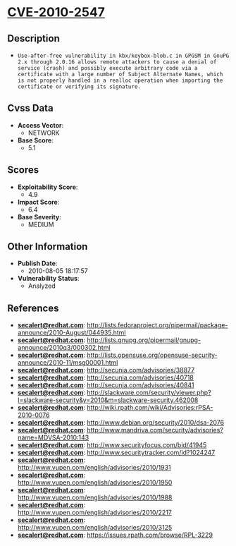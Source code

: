 
# [CVE-2010-2547](https://cve.mitre.org/cgi-bin/cvename.cgi?name=CVE-2010-2547)

## Description

- `Use-after-free vulnerability in kbx/keybox-blob.c in GPGSM in GnuPG 2.x through 2.0.16 allows remote attackers to cause a denial of service (crash) and possibly execute arbitrary code via a certificate with a large number of Subject Alternate Names, which is not properly handled in a realloc operation when importing the certificate or verifying its signature.`

## Cvss Data

- **Access Vector**:
  - NETWORK
- **Base Score**:
  - 5.1

## Scores

- **Exploitability Score**:
  - 4.9
- **Impact Score**:
  - 6.4
- **Base Severity**:
  - MEDIUM

## Other Information

- **Publish Date**:
  - 2010-08-05 18:17:57
- **Vulnerability Status**:
  - Analyzed

## References

- **secalert@redhat.com**: http://lists.fedoraproject.org/pipermail/package-announce/2010-August/044935.html
- **secalert@redhat.com**: http://lists.gnupg.org/pipermail/gnupg-announce/2010q3/000302.html
- **secalert@redhat.com**: http://lists.opensuse.org/opensuse-security-announce/2010-11/msg00001.html
- **secalert@redhat.com**: http://secunia.com/advisories/38877
- **secalert@redhat.com**: http://secunia.com/advisories/40718
- **secalert@redhat.com**: http://secunia.com/advisories/40841
- **secalert@redhat.com**: http://slackware.com/security/viewer.php?l=slackware-security&y=2010&m=slackware-security.462008
- **secalert@redhat.com**: http://wiki.rpath.com/wiki/Advisories:rPSA-2010-0076
- **secalert@redhat.com**: http://www.debian.org/security/2010/dsa-2076
- **secalert@redhat.com**: http://www.mandriva.com/security/advisories?name=MDVSA-2010:143
- **secalert@redhat.com**: http://www.securityfocus.com/bid/41945
- **secalert@redhat.com**: http://www.securitytracker.com/id?1024247
- **secalert@redhat.com**: http://www.vupen.com/english/advisories/2010/1931
- **secalert@redhat.com**: http://www.vupen.com/english/advisories/2010/1950
- **secalert@redhat.com**: http://www.vupen.com/english/advisories/2010/1988
- **secalert@redhat.com**: http://www.vupen.com/english/advisories/2010/2217
- **secalert@redhat.com**: http://www.vupen.com/english/advisories/2010/3125
- **secalert@redhat.com**: https://issues.rpath.com/browse/RPL-3229
